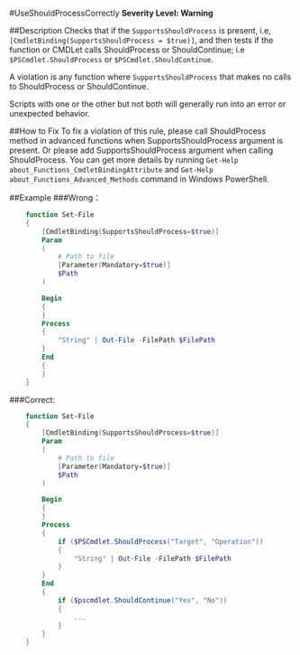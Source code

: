 #UseShouldProcessCorrectly 
**Severity Level: Warning**

##Description
Checks that if the ```SupportsShouldProcess``` is present, i.e, ```[CmdletBinding(SupportsShouldProcess = $true)]```, and then tests if the function or CMDLet calls 
ShouldProcess or ShouldContinue; i.e ```$PSCmdlet.ShouldProcess``` or ```$PSCmdlet.ShouldContinue```.

A violation is any function where ```SupportsShouldProcess``` that makes no calls to ShouldProcess or ShouldContinue.

Scripts with one or the other but not both will generally run into an error or unexpected behavior.

##How to Fix
To fix a violation of this rule, please call ShouldProcess method in advanced functions when SupportsShouldProcess argument is present. 
Or please add SupportsShouldProcess argument when calling ShouldProcess.
You can get more details by running ```Get-Help about_Functions_CmdletBindingAttribute``` and ```Get-Help about_Functions_Advanced_Methods``` command in Windows PowerShell.

##Example
###Wrong： 
``` PowerShell
	function Set-File
	{
	    [CmdletBinding(SupportsShouldProcess=$true)]
	    Param
	    (
	        # Path to file
			[Parameter(Mandatory=$true)] 
	        $Path
	    )

	    Begin
	    {
	    }
	    Process
	    {
			"String" | Out-File -FilePath $FilePath
	    }
	    End
	    {
	    }
	}
```

###Correct:
``` PowerShell
	function Set-File
	{
	    [CmdletBinding(SupportsShouldProcess=$true)]
	    Param
	    (
	        # Path to file
			[Parameter(Mandatory=$true)] 
	        $Path
	    )

	    Begin
	    {
	    }
	    Process
	    {
			if ($PSCmdlet.ShouldProcess("Target", "Operation"))
	        {
				"String" | Out-File -FilePath $FilePath
			}
	    }
	    End
	    {
			if ($pscmdlet.ShouldContinue("Yes", "No")) 
			{
				...
        	}
	    }
	}
```
